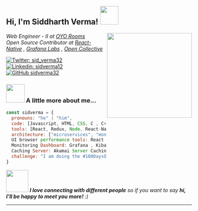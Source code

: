 <h2> Hi, I'm Siddharth Verma! <img src="https://media.giphy.com/media/RbDKaczqWovIugyJmW/giphy.gif" width="50"></h2>
<img align='right' src="https://media.giphy.com/media/RiKyIqMC4vVGB9vkxl/giphy.gif" width="230">
<p><em>Web Engineer - II at <a href="https://www.oyorooms.com/">OYO Rooms</a></br>Open Source Contributor at <a href="https://github.com/facebook/react-native/">React-Native</a> , <a href="https://github.com/grafana/grafana">Grafana Labs</a> , <a href="https://github.com/opencollective/opencollective">Open Collective</a>
</em></p>

[![Twitter: sid_verma32](https://img.shields.io/twitter/follow/sid_verma32?style=social)](https://twitter.com/sid_verma32)
[![Linkedin: sidverma12](https://img.shields.io/badge/-sidverma-blue?style=flat-square&logo=Linkedin&logoColor=white&link=https://www.linkedin.com/in/sidverma12/)](https://www.linkedin.com/in/sidverma12/)
[![GitHub sidverma32](https://img.shields.io/github/followers/sidverma32?label=follow&style=social)](https://github.com/sidverma32)


### <img src="https://media.giphy.com/media/VgCDAzcKvsR6OM0uWg/giphy.gif" width="50"> A little more about me...  


```javascript
const sidverma = {
  pronouns: "he" | "him",
  code: [Javascript, HTML, CSS, C , C++],
  tools: [React, Redux, Node, React-Native, Next Js , Express, Webpack4, Babel, Material-UI, Storybook, Styled-Components, Docker, Jenkins , AWS , Kubernetes],
  architecture: ["microservices", "monolithic", "design system pattern"],
  UI browser performance tools: React Dev Tools, Google Lighthouse , Webpagetest,
  Monitoring Dashboard: Grafana , Kibana, SonarQube , Firebase Analytics, APM,
  Caching Server: Akamai Server Caching,
  challenge: "I am doing the #100DaysOfCode challenge focused on react and typescript"
}
```


<img src="https://media.giphy.com/media/LnQjpWaON8nhr21vNW/giphy.gif" width="60"> <em><b>I love connecting with different people</b> so if you want to say <b>hi, I'll be happy to meet you more!</b> :)</em>

---
